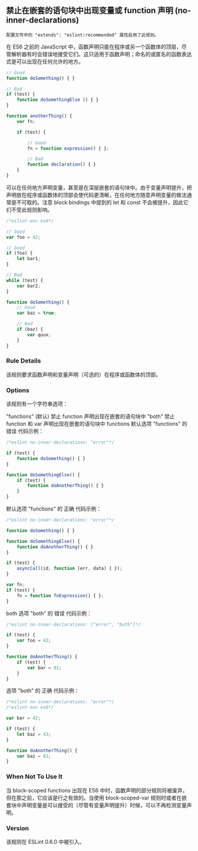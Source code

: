 ## 禁止在嵌套的语句块中出现变量或 function 声明 (no-inner-declarations)

```配置文件中的 "extends": "eslint:recommended" 属性启用了此规则。```

在 ES6 之前的 JavaScript 中，函数声明只能在程序或另一个函数体的顶层，尽管解析器有时会错误地接受它们。这只适用于函数声明；命名的或匿名的函数表达式是可以出现在任何允许的地方。
```js
// Good
function doSomething() { }

// Bad
if (test) {
    function doSomethingElse () { }
}

function anotherThing() {
    var fn;

    if (test) {

        // Good
        fn = function expression() { };

        // Bad
        function declaration() { }
    }
}
```

可以在任何地方声明变量，甚至是在深层嵌套的语句块中。由于变量声明提升，把声明放在程序或函数体的顶部会使代码更清晰，在任何地方随意声明变量的做法通常是不可取的。注意 block bindings 中提到的 let 和 const 不会被提升，因此它们不受此规则影响。
```js
/*eslint-env es6*/

// Good
var foo = 42;

// Good
if (foo) {
    let bar1;
}

// Bad
while (test) {
    var bar2;
}

function doSomething() {
    // Good
    var baz = true;

    // Bad
    if (baz) {
        var quux;
    }
}
```

### Rule Details
该规则要求函数声明和变量声明（可选的）在程序或函数体的顶部。

### Options
该规则有一个字符串选项：

"functions" (默认) 禁止 function 声明出现在嵌套的语句块中
"both" 禁止 function 和 var 声明出现在嵌套的语句块中
functions
默认选项 "functions" 的 错误 代码示例：
```js
/*eslint no-inner-declarations: "error"*/

if (test) {
    function doSomething() { }
}

function doSomethingElse() {
    if (test) {
        function doAnotherThing() { }
    }
}
```

默认选项 "functions" 的 正确 代码示例：
```js
/*eslint no-inner-declarations: "error"*/

function doSomething() { }

function doSomethingElse() {
    function doAnotherThing() { }
}

if (test) {
    asyncCall(id, function (err, data) { });
}

var fn;
if (test) {
    fn = function fnExpression() { };
}
```

both
选项 "both" 的 错误 代码示例：
```js
/*eslint no-inner-declarations: ["error", "both"]*/

if (test) {
    var foo = 42;
}

function doAnotherThing() {
    if (test) {
        var bar = 81;
    }
}
```

选项 "both" 的 正确 代码示例：
```js
/*eslint no-inner-declarations: "error"*/
/*eslint-env es6*/

var bar = 42;

if (test) {
    let baz = 43;
}

function doAnotherThing() {
    var baz = 81;
}
```

### When Not To Use It
当 block-scoped functions 出现在 ES6 中时，函数声明的部分规则将被废弃，但在那之前，它应该是行之有效的。当使用 block-scoped-var 规则时或者在嵌套块中声明变量是可以接受的（尽管有变量声明提升）时候，可以不再检测变量声明。

### Version
该规则在 ESLint 0.6.0 中被引入。
